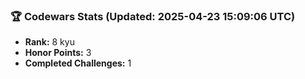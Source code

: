 ### 🏆 Codewars Stats (Updated: 2025-04-23 15:09:06 UTC)

- **Rank:** 8 kyu
- **Honor Points:** 3
- **Completed Challenges:** 1
